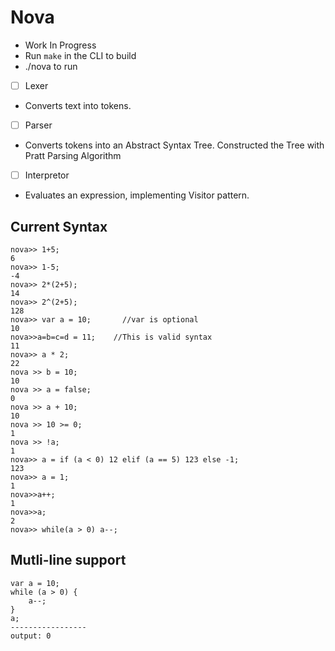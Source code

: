 # Nova

- Work In Progress
- Run `make` in the CLI to build
- ./nova to run

- [ ] Lexer
- Converts text into tokens.
- [ ] Parser
- Converts tokens into an Abstract Syntax Tree. Constructed the Tree with Pratt Parsing Algorithm
- [ ] Interpretor
- Evaluates an expression, implementing Visitor pattern.

## Current Syntax
```
nova>> 1+5;
6
nova>> 1-5;
-4
nova>> 2*(2+5);
14
nova>> 2^(2+5);
128
nova>> var a = 10;       //var is optional
10
nova>>a=b=c=d = 11;    //This is valid syntax
11
nova>> a * 2;
22
nova >> b = 10;
10
nova >> a = false;
0
nova >> a + 10;
10
nova >> 10 >= 0;
1
nova >> !a;
1
nova>> a = if (a < 0) 12 elif (a == 5) 123 else -1;
123
nova>> a = 1;
1
nova>>a++;
1
nova>>a;
2
nova>> while(a > 0) a--;
```

## Mutli-line support
```
var a = 10;
while (a > 0) {
    a--;
}
a;
-----------------
output: 0
```



